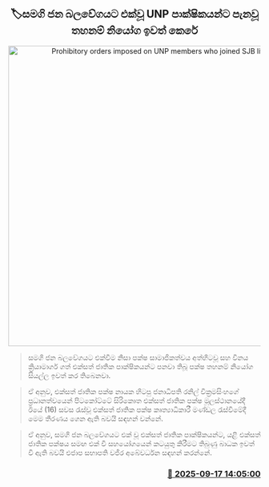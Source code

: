 <p align='center'><b><h2 align='center' title='Prohibitory orders imposed on UNP members who joined SJB lifted'>🏷සමගි ජන බලවේගයට එක්වූ UNP පාක්ෂිකයන්ට පැනවූ තහනම් නියෝග ඉවත් කෙරේ</h2></b></p>
<p align='center'><img src='https://helakuru.sgp1.cdn.digitaloceanspaces.com/esana/images/lib/sjb-unp-archived.jpg' width='600' alt='Prohibitory orders imposed on UNP members who joined SJB lifted'></p>

> සමගි ජන බලවේගයට එක්වීම නිසා පක්ෂ සාමාජිකත්වය අත්හිටවූ සහ විනය ක්‍රියාමාර්ග ගත් එක්සත් ජාතික පාක්ෂිකයන්ට පනවා තිබූ පක්ෂ තහනම් නියෝග සියල්ල ඉවත් කර තිබෙනවා.

> ඒ අනුව, එක්සත් ජාතික පක්ෂ නායක හිටපු ජනාධිපති රනිල් වික්‍රමසිංහගේ ප්‍රධානත්වයෙන් පිටකෝට්ටේ සිරිකොත එක්සත් ජාතික පක්ෂ මූලස්ථානයේදී ඊයේ (16) සවස රැස්වූ එක්සත් ජාතික පක්ෂ කෘත්‍යාධිකාරී මණ්ඩල රැස්වීමේදී මෙම තීරණය ගෙන ඇති බවයි සඳහන් වන්නේ.

> ඒ අනුව, සමගි ජන බලවේගයට එක් වූ එක්සත් ජාතික පාක්ෂිකයන්ට, යළි එක්සත් ජාතික පක්ෂය සමඟ එක් වී සහයෝගයෙන් කටයුතු කිරීමට තිබුණු බාධක ඉවත් වි ඇති බවයි එජාප සභාපති වජිර අබේවර්ධන සඳහන් කරන්නේ.



<h3 align='right'><a href='https://www.helakuru.lk/esana/p/113711/'>📅 2025-09-17 14:05:00</a></h3>
